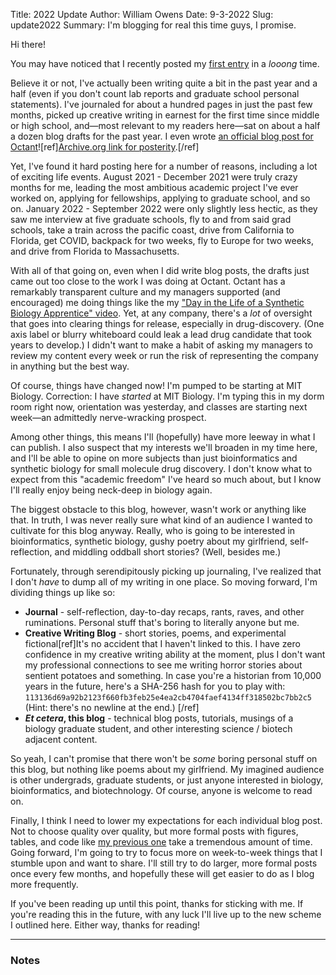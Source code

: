 Title: 2022 Update
Author: William Owens
Date: 9-3-2022
Slug: update2022
Summary: I'm blogging for real this time guys, I promise.

Hi there!

You may have noticed that I recently posted my [first entry](https://ovvens.com/etc/2000x) in a _looong_ time.

Believe it or not, I've actually been writing quite a bit in the past year and a half (even if you don't count lab reports and graduate school personal statements).
I've journaled for about a hundred pages in just the past few months, picked up creative writing in earnest for the first time since middle or high school, and—most relevant to my readers here—sat on about a half a dozen blog drafts for the past year.
I even wrote [an official blog post for Octant](https://www.octant.bio/blog-posts/octopus-v2-0)![ref][Archive.org link for posterity](https://web.archive.org/web/20220316164631/https://www.octant.bio/blog-posts/octopus-v2-0).[/ref]

Yet, I've found it hard posting here for a number of reasons, including a lot of exciting life events.
August 2021 - December 2021 were truly crazy months for me, leading the most ambitious academic project I've ever worked on, applying for fellowships, applying to graduate school, and so on.
January 2022 - September 2022 were only slightly less hectic, as they saw me interview at five graduate schools, fly to and from said grad schools, take a train across the pacific coast, drive from California to Florida, get COVID, backpack for two weeks, fly to Europe for two weeks, and drive from Florida to Massachusetts. 

With all of that going on, even when I did write blog posts, the drafts just came out too close to the work I was doing at Octant.
Octant has a remarkably transparent culture and my managers supported (and encouraged) me doing things like the my ["Day in the Life of a Synthetic Biology Apprentice" video](https://www.youtube.com/watch?v=W9UVyfQaIoo).
Yet, at any company, there's a _lot_ of oversight that goes into clearing things for release, especially in drug-discovery.
(One axis label or blurry whiteboard could leak a lead drug candidate that took years to develop.)
I didn't want to make a habit of asking my managers to review my content every week or run the risk of representing the company in anything but the best way.

Of course, things have changed now!
I'm pumped to be starting at MIT Biology.
Correction: I have _started_ at MIT Biology.
I'm typing this in my dorm room right now, orientation was yesterday, and classes are starting next week—an admittedly nerve-wracking prospect.

Among other things, this means I'll (hopefully) have more leeway in what I can publish.
I also suspect that my interests we'll broaden in my time here, and I'll be able to opine on more subjects than just bioinformatics and synthetic biology for small molecule drug discovery.
I don't know what to expect from this "academic freedom" I've heard so much about, but I know I'll really enjoy being neck-deep in biology again. 

The biggest obstacle to this blog, however, wasn't work or anything like that.
In truth, I was never really sure what kind of an audience I wanted to cultivate for this blog anyway.
Really, who is going to be interested in bioinformatics, synthetic biology, gushy poetry about my girlfriend, self-reflection, and middling oddball short stories?
(Well, besides me.)

Fortunately, through serendipitously picking up journaling, I've realized that I don't _have_ to dump all of my writing in one place.
So moving forward, I'm dividing things up like so:

- **Journal** - self-reflection, day-to-day recaps, rants, raves, and other ruminations. Personal stuff that's boring to literally anyone but me.
- **Creative Writing Blog** - short stories, poems, and experimental fictional[ref]It's no accident that I haven't linked to this. 
I have zero confidence in my creative writing ability at the moment, plus I don't want my professional connections to see me writing horror stories about sentient potatoes and something.
In case you're a historian from 10,000 years in the future, here's a SHA-256 hash for you to play with: `113136d69a92b2123f660fb3feb25e4ea2cb4704faef4134ff318502bc7bb2c5`  
(Hint: there's no newline at the end.)
[/ref]
- **_Et cetera_, this blog** - technical blog posts, tutorials, musings of a biology graduate student, and other interesting science / biotech adjacent content.

So yeah, I can't promise that there won't be _some_ boring personal stuff on this blog, but nothing like poems about my girlfriend.
My imagined audience is other undergrads, graduate students, or just anyone interested in biology, bioinformatics, and biotechnology.
Of course, anyone is welcome to read on.

Finally, I think I need to lower my expectations for each individual blog post.
Not to choose quality over quality, but more formal posts with figures, tables, and code like [my previous one](https://ovvens.com/etc/2000x) take a tremendous amount of time.
Going forward, I'm going to try to focus more on week-to-week things that I stumble upon and want to share.
I'll still try to do larger, more formal posts once every few months, and hopefully these will get easier to do as I blog more frequently.

If you've been reading up until this point, thanks for sticking with me.
If you're reading this in the future, with any luck I'll live up to the new scheme I outlined here. Either way, thanks for reading!

----
### Notes